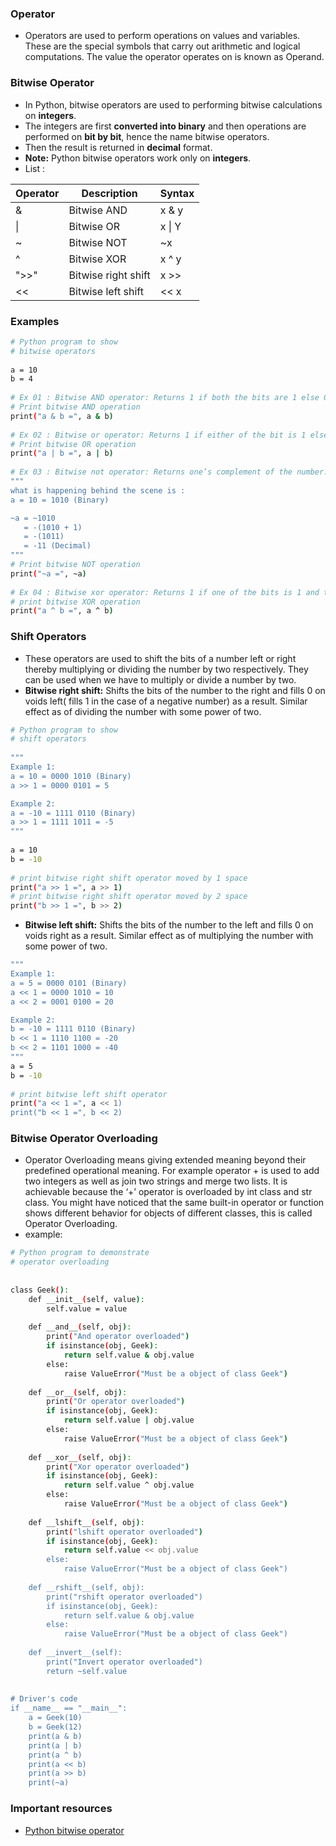 ### Operator
* Operators are used to perform operations on values and variables. These are the special symbols that carry out arithmetic and logical computations. The value the operator operates on is known as Operand. 

### Bitwise Operator
* In Python, bitwise operators are used to performing bitwise calculations on **integers**.
* The integers are first **converted into binary** and then operations are performed on **bit by bit**, hence the name bitwise operators.
* Then the result is returned in **decimal** format.
* **Note:** Python bitwise operators work only on **integers**.
* List :

| Operator | Description         | Syntax     |
|----------|---------------------|------------|
| &        | Bitwise AND         | x & y      |
| &#124;   | Bitwise OR          | x &#124; Y |
| ~        | Bitwise NOT         | ~x         |
| ^        | Bitwise XOR         | x ^ y      |
| ">>"     | Bitwise right shift | x >>       |
| <<       | Bitwise left shift  | << x       |

### Examples
```bash
# Python program to show
# bitwise operators
 
a = 10
b = 4
 
# Ex 01 : Bitwise AND operator: Returns 1 if both the bits are 1 else 0.
# Print bitwise AND operation
print("a & b =", a & b)
 
# Ex 02 : Bitwise or operator: Returns 1 if either of the bit is 1 else 0.
# Print bitwise OR operation
print("a | b =", a | b)
 
# Ex 03 : Bitwise not operator: Returns one’s complement of the number.
"""
what is happening behind the scene is : 
a = 10 = 1010 (Binary)

~a = ~1010
   = -(1010 + 1)
   = -(1011)
   = -11 (Decimal)
""" 
# Print bitwise NOT operation
print("~a =", ~a)
 
# Ex 04 : Bitwise xor operator: Returns 1 if one of the bits is 1 and the other is 0 else returns false.
# print bitwise XOR operation
print("a ^ b =", a ^ b)
```

### Shift Operators
* These operators are used to shift the bits of a number left or right thereby multiplying or dividing the number by two respectively. They can be used when we have to multiply or divide a number by two. 
* **Bitwise right shift:** Shifts the bits of the number to the right and fills 0 on voids left( fills 1 in the case of a negative number) as a result. Similar effect as of dividing the number with some power of two.
```bash
# Python program to show
# shift operators
 
"""
Example 1:
a = 10 = 0000 1010 (Binary)
a >> 1 = 0000 0101 = 5

Example 2:
a = -10 = 1111 0110 (Binary)
a >> 1 = 1111 1011 = -5 
"""
 
a = 10
b = -10
 
# print bitwise right shift operator moved by 1 space
print("a >> 1 =", a >> 1)
# print bitwise right shift operator moved by 2 space
print("b >> 1 =", b >> 2) 
```
* **Bitwise left shift:** Shifts the bits of the number to the left and fills 0 on voids right as a result. Similar effect as of multiplying the number with some power of two.
```bash
"""
Example 1:
a = 5 = 0000 0101 (Binary)
a << 1 = 0000 1010 = 10
a << 2 = 0001 0100 = 20 

Example 2:
b = -10 = 1111 0110 (Binary)
b << 1 = 1110 1100 = -20
b << 2 = 1101 1000 = -40 
"""
a = 5
b = -10
 
# print bitwise left shift operator
print("a << 1 =", a << 1)
print("b << 1 =", b << 2) 
```

### Bitwise Operator Overloading
* Operator Overloading means giving extended meaning beyond their predefined operational meaning. For example operator + is used to add two integers as well as join two strings and merge two lists. It is achievable because the ‘+’ operator is overloaded by int class and str class. You might have noticed that the same built-in operator or function shows different behavior for objects of different classes, this is called Operator Overloading.
* example:
```bash
# Python program to demonstrate
# operator overloading
 
 
class Geek():
    def __init__(self, value):
        self.value = value
 
    def __and__(self, obj):
        print("And operator overloaded")
        if isinstance(obj, Geek):
            return self.value & obj.value
        else:
            raise ValueError("Must be a object of class Geek")
 
    def __or__(self, obj):
        print("Or operator overloaded")
        if isinstance(obj, Geek):
            return self.value | obj.value
        else:
            raise ValueError("Must be a object of class Geek")
 
    def __xor__(self, obj):
        print("Xor operator overloaded")
        if isinstance(obj, Geek):
            return self.value ^ obj.value
        else:
            raise ValueError("Must be a object of class Geek")
 
    def __lshift__(self, obj):
        print("lshift operator overloaded")
        if isinstance(obj, Geek):
            return self.value << obj.value
        else:
            raise ValueError("Must be a object of class Geek")
 
    def __rshift__(self, obj):
        print("rshift operator overloaded")
        if isinstance(obj, Geek):
            return self.value & obj.value
        else:
            raise ValueError("Must be a object of class Geek")
 
    def __invert__(self):
        print("Invert operator overloaded")
        return ~self.value
 
 
# Driver's code
if __name__ == "__main__":
    a = Geek(10)
    b = Geek(12)
    print(a & b)
    print(a | b)
    print(a ^ b)
    print(a << b)
    print(a >> b)
    print(~a) 
```

### Important resources
* [Python bitwise operator](https://www.geeksforgeeks.org/python-bitwise-operators/)